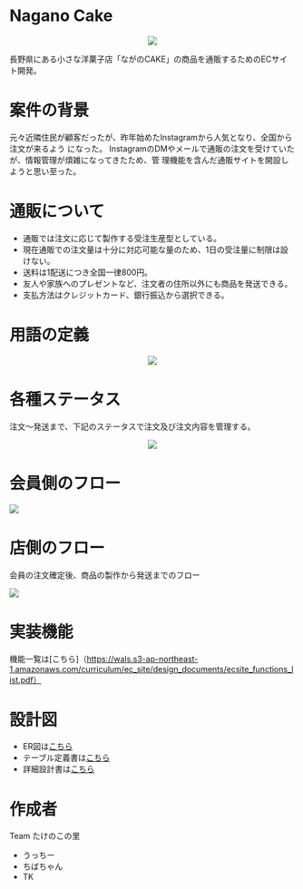 # Nagano Cake

<p align="center">
  <img src="https://user-images.githubusercontent.com/89368225/138626545-8072509c-ca7c-4344-9b71-f471355d81f3.png" />
</p>

長野県にある小さな洋菓子店「ながのCAKE」の商品を通販するためのECサイト開発。

# 案件の背景
 
元々近隣住民が顧客だったが、昨年始めたInstagramから人気となり、全国から注文が来るよう
になった。
InstagramのDMやメールで通販の注文を受けていたが、情報管理が煩雑になってきたため、管
理機能を含んだ通販サイトを開設しようと思い至った。
 
# 通販について

- 通販では注文に応じて製作する受注生産型としている。
- 現在通販での注文量は十分に対応可能な量のため、1日の受注量に制限は設けない。
- 送料は1配送につき全国一律800円。
- 友人や家族へのプレゼントなど、注文者の住所以外にも商品を発送できる。
- 支払方法はクレジットカード、銀行振込から選択できる。

# 用語の定義

<p align="center">
  <img src="https://user-images.githubusercontent.com/89368225/138636434-df81d8d2-301b-4d66-8830-8a27ad2befb6.png" />
</p>

 
# 各種ステータス
注文〜発送まで、下記のステータスで注文及び注文内容を管理する。
<p align="center">
  <img src="https://user-images.githubusercontent.com/89368225/138636231-078e337c-6e97-4ca4-90df-70caee44aca0.png" />
</p>


# 会員側のフロー
 
<p align="left">
  <img src="https://user-images.githubusercontent.com/89368225/138637531-0642fa96-56f4-459f-89e7-c338e402535f.png" />
</p>
 
# 店側のフロー
会員の注文確定後、商品の製作から発送までのフロー
<p align="left">
  <img src="https://user-images.githubusercontent.com/89368225/138637795-c33384de-90fb-4097-afcf-0655b4cdf97b.png" />
</p>
 
# 実装機能
機能一覧は[こちら]（https://wals.s3-ap-northeast-1.amazonaws.com/curriculum/ec_site/design_documents/ecsite_functions_list.pdf）

# 設計図
- ER図は[こちら](https://github.com/takenoko-sato-naganocake/takenoko_sato_naganocake/files/7414704/DWCCOMMIT_._ER._.pdf)
- テーブル定義書は[こちら](https://github.com/takenoko-sato-naganocake/takenoko_sato_naganocake/files/7414746/DWCCOMMIT_._._.pdf)
- 詳細設計書は[こちら](https://github.com/takenoko-sato-naganocake/takenoko_sato_naganocake/files/7414756/DWCCOMMIT_._._.pdf)

# 作成者
Team たけのこの里
- うっちー
- ちばちゃん
- TK
